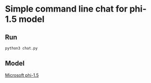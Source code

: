 # Simple command line chat for phi-1.5 model



## Run

```bash
python3 chat.py
```



## Model

[Microsoft phi-1.5](https://huggingface.co/microsoft/phi-1_5)

